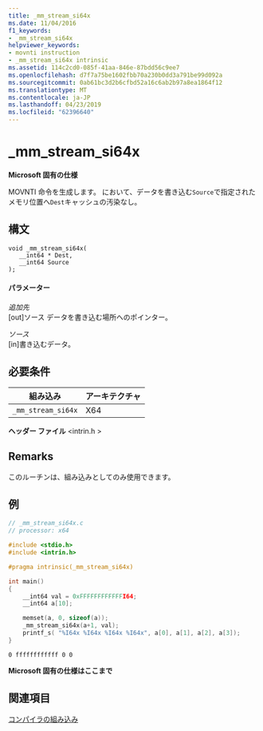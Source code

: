 ```yaml
---
title: _mm_stream_si64x
ms.date: 11/04/2016
f1_keywords:
- _mm_stream_si64x
helpviewer_keywords:
- movnti instruction
- _mm_stream_si64x intrinsic
ms.assetid: 114c2cd0-085f-41aa-846e-87bdd56c9ee7
ms.openlocfilehash: d7f7a75be1602fbb70a230b0dd3a791be99d092a
ms.sourcegitcommit: 0ab61bc3d2b6cfbd52a16c6ab2b97a8ea1864f12
ms.translationtype: MT
ms.contentlocale: ja-JP
ms.lasthandoff: 04/23/2019
ms.locfileid: "62396640"
---
```

# <a name="mmstreamsi64x"></a>_mm_stream_si64x

**Microsoft 固有の仕様**

MOVNTI 命令を生成します。 において、データを書き込む`Source`で指定されたメモリ位置へ`Dest`キャッシュの汚染なし。

## <a name="syntax"></a>構文

```
void _mm_stream_si64x(
   __int64 * Dest,
   __int64 Source
);
```

#### <a name="parameters"></a>パラメーター

*追加先*<br/>
[out]ソース データを書き込む場所へのポインター。

*ソース*<br/>
[in]書き込むデータ。

## <a name="requirements"></a>必要条件

|組み込み|アーキテクチャ|
|---------------|------------------|
|`_mm_stream_si64x`|X64|

**ヘッダー ファイル** \<intrin.h >

## <a name="remarks"></a>Remarks

このルーチンは、組み込みとしてのみ使用できます。

## <a name="example"></a>例

```C
// _mm_stream_si64x.c
// processor: x64

#include <stdio.h>
#include <intrin.h>

#pragma intrinsic(_mm_stream_si64x)

int main()
{
    __int64 val = 0xFFFFFFFFFFFFI64;
    __int64 a[10];

    memset(a, 0, sizeof(a));
    _mm_stream_si64x(a+1, val);
    printf_s( "%I64x %I64x %I64x %I64x", a[0], a[1], a[2], a[3]);
}
```

```Output
0 ffffffffffff 0 0
```

**Microsoft 固有の仕様はここまで**

## <a name="see-also"></a>関連項目

[コンパイラの組み込み](../intrinsics/compiler-intrinsics.md)